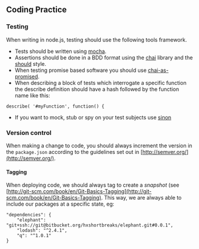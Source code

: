 ## Coding Practice

### Testing

When writing in node.js, testing should use the following tools framework.

* Tests should be written using [mocha](https://github.com/visionmedia/mocha).
* Assertions should be done in a BDD format using the [chai](https://github.com/chaijs/chai) library and the [should](http://chaijs.com/guide/styles/) style.
* When testing promise based software you should use [chai-as-promised](https://github.com/domenic/chai-as-promised/).
* When describing a block of tests which interrogate a specific function the describe definition should have a hash followed by the function name like this:
``` 
describe( '#myFunction', function() {
```

* If you want to mock, stub or spy on your test subjects use [sinon](sinonjs.org)


### Version control

When making a change to code, you should always increment the version in the ```package.json``` according to the guidelines set out in [http://semver.org/](http://semver.org/).

#### Tagging

When deploying code, we should always tag to create a *snapshot* (see [http://git-scm.com/book/en/Git-Basics-Tagging](http://git-scm.com/book/en/Git-Basics-Tagging).
This way, we are always able to include our packages at a specific state, eg:

```
"dependencies": {
	"elephant": "git+ssh://git@bitbucket.org/hxshortbreaks/elephant.git#0.0.1",
	"lodash": "^2.4.1",
	"q": "^1.0.1"
}
```
